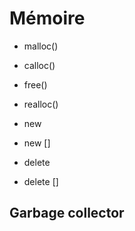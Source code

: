 # Mémoire

- malloc()
- calloc()
- free()
- realloc()

- new
- new []
- delete
- delete []

## Garbage collector
